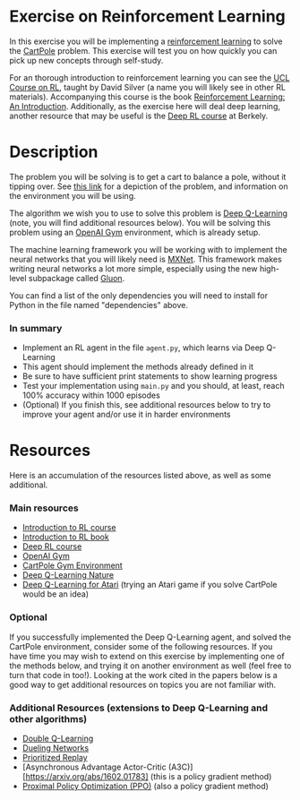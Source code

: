 # Exercise on Reinforcement Learning
In this exercise you will be implementing a [reinforcement learning](https://en.wikipedia.org/wiki/Reinforcement_learning)
to solve the [CartPole](https://gym.openai.com/envs/CartPole-v0/) problem.
This exercise will test you on how quickly you can pick up new concepts through self-study.

For an thorough introduction to reinforcement learning you can see the 
[UCL Course on RL](http://www0.cs.ucl.ac.uk/staff/d.silver/web/Teaching.html),
taught by David Silver (a name you will likely see in other RL materials). Accompanying this
course is the book [Reinforcement Learning: An Introduction](http://incompleteideas.net/book/the-book-2nd.html).
Additionally, as the exercise here will deal deep learning, another resource that may be useful
is the [Deep RL course](http://rll.berkeley.edu/deeprlcourse/) at Berkely.

# Description
The problem you will be solving is to get a cart to balance a pole, without it
tipping over. See [this link](https://gym.openai.com/envs/CartPole-v0/) for
a depiction of the problem, and information on the environment you will be using.

The algorithm we wish you to use to solve this problem is [Deep Q-Learning](http://www.davidqiu.com:8888/research/nature14236.pdf) (note,
you will find additional resources below). You will be solving this problem using an [OpenAI Gym](https://gym.openai.com/) environment,
which is already setup.

The machine learning framework you will be working with to implement the neural networks that you will likely
need is [MXNet](https://mxnet.incubator.apache.org/). This framework makes writing neural networks a lot
more simple, especially using the new high-level subpackage called [Gluon](https://mxnet.incubator.apache.org/gluon/index.html).

You can find a list of the only dependencies you will need to install for Python in the file named "dependencies" above.

### In summary
- Implement an RL agent in the file `agent.py`, which learns via Deep Q-Learning
- This agent should implement the methods already defined in it
- Be sure to have sufficient print statements to show learning progress
- Test your implementation using `main.py` and you should, at least, reach 100% accuracy within 1000 episodes
- (Optional) If you finish this, see additional resources below to try to improve your agent and/or use it in harder environments


# Resources
Here is an accumulation of the resources listed above, as well as some additional.

### Main resources
- [Introduction to RL course](http://www0.cs.ucl.ac.uk/staff/d.silver/web/Teaching.html)
- [Introduction to RL book](http://incompleteideas.net/book/the-book-2nd.html)
- [Deep RL course](http://rll.berkeley.edu/deeprlcourse/)
- [OpenAI Gym](https://gym.openai.com/)
- [CartPole Gym Environment](https://gym.openai.com/envs/CartPole-v0/)
- [Deep Q-Learning Nature](http://www.davidqiu.com:8888/research/nature14236.pdf)
- [Deep Q-Learning for Atari](https://arxiv.org/abs/1312.5602) (trying an Atari game if you solve CartPole would be an idea)

### Optional
If you successfully implemented the Deep Q-Learning agent, and solved the CartPole environment, consider some
of the following resources. If you have time you may wish to extend on this exercise by implementing one of the methods below, and
trying it on another environment as well (feel free to turn that code in too!). Looking at the work cited in the papers below
is a good way to get additional resources on topics you are not familiar with.

### Additional Resources (extensions to Deep Q-Learning and other algorithms)
- [Double Q-Learning](https://arxiv.org/abs/1509.06461)
- [Dueling Networks](https://arxiv.org/abs/1511.06581)
- [Prioritized Replay](https://arxiv.org/abs/1511.05952)
- [Asynchronous Advantage Actor-Critic (A3C)][https://arxiv.org/abs/1602.01783] (this is a policy gradient method)
- [Proximal Policy Optimization (PPO)](https://arxiv.org/abs/1707.06347) (also a policy gradient method)
